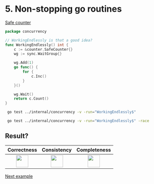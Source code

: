 # 5. Non-stopping go routines

[Safe counter](counter/safe.md)

```go
package concurrency

// WorkingEndlessly is that a good idea?
func WorkingEndlessly() int {
	c := &counter.SafeCounter{}
	wg := sync.WaitGroup{}

	wg.Add(1)
	go func() {
		for {
			c.Inc()
		}
	}()

	wg.Wait()
	return c.Count()
}
```

```bash
 go test ../internal/concurrency -v -run="WorkingEndlessly$" 
```

```bash
 go test ../internal/concurrency -v -run="WorkingEndlessly$" -race 
```

## Result?

|                                                 Correctness                                                 |                                                 Consistency                                                 |                                                Completeness                                                 |
|:-----------------------------------------------------------------------------------------------------------:|:-----------------------------------------------------------------------------------------------------------:|:-----------------------------------------------------------------------------------------------------------:|
| <img height="40" src="/Users/RGurevitch/workspace/talk/golang-concurrency/docs/images/yes.png" width="40"/> | <img height="40" src="/Users/RGurevitch/workspace/talk/golang-concurrency/docs/images/yes.png" width="40"/> | <img height="40" src="/Users/RGurevitch/workspace/talk/golang-concurrency/docs/images/yes.png" width="40"/> |

[Next example](example_6.md)